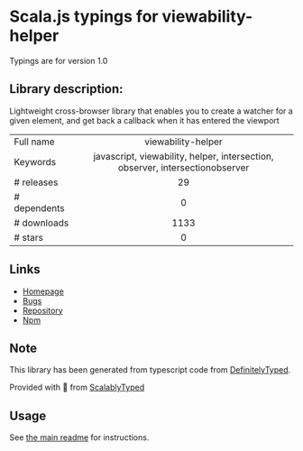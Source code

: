 
# Scala.js typings for viewability-helper

Typings are for version 1.0

## Library description:
Lightweight cross-browser library that enables you to create a watcher for a given element, and get back a callback when it has entered the viewport

|                    |                 |
| ------------------ | :-------------: |
| Full name          | viewability-helper |
| Keywords           | javascript, viewability, helper, intersection, observer, intersectionobserver |
| # releases         | 29 |
| # dependents       | 0 |
| # downloads        | 1133 |
| # stars            | 0 |

## Links
- [Homepage](https://github.com/outbrain/ViewabilityHelper#readme)
- [Bugs](https://github.com/outbrain/ViewabilityHelper/issues)
- [Repository](https://github.com/outbrain/ViewabilityHelper)
- [Npm](https://www.npmjs.com/package/viewability-helper)
    


## Note
This library has been generated from typescript code from [DefinitelyTyped](https://definitelytyped.org).

Provided with :purple_heart: from [ScalablyTyped](https://github.com/oyvindberg/ScalablyTyped)

## Usage
See [the main readme](../../readme.md) for instructions.


